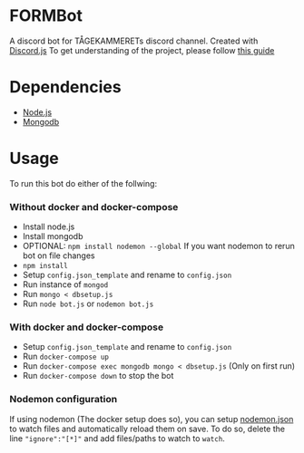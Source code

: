 # FORMBot
A discord bot for TÅGEKAMMERETs discord channel.
Created with [Discord.js](https://discord.js.org/#/)
To get understanding of the project, please follow [this guide](https://discordjs.guide/)

# Dependencies
- [Node.js](https://nodejs.org/)
- [Mongodb](https://www.mongodb.com)

# Usage
To run this bot do either of the follwing:

### Without docker and docker-compose
- Install node.js
- Install mongodb
- OPTIONAL: `npm install nodemon --global` If you want nodemon to rerun bot on file changes
- `npm install`
- Setup `config.json_template` and rename to `config.json` 
- Run instance of `mongod`
- Run `mongo < dbsetup.js`
- Run `node bot.js` or `nodemon bot.js`

### With docker and docker-compose
- Setup `config.json_template` and rename to `config.json` 
- Run `docker-compose up`
- Run `docker-compose exec mongodb mongo < dbsetup.js` (Only on first run)
- Run `docker-compose down`  to stop the bot

### Nodemon configuration
If using nodemon (The docker setup does so), you can setup [nodemon.json](./nodemon.json) to watch files and automatically reload them on save.
To do so, delete the line `"ignore":"[*]"` and add files/paths to watch to `watch`.
